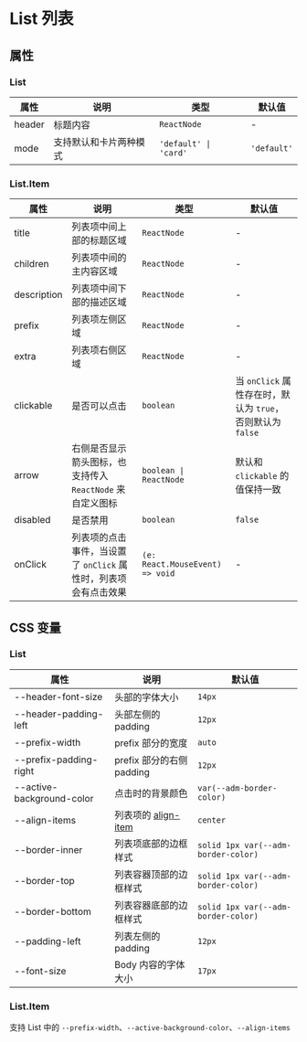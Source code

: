 # List 列表

<code src="./demos/demo1.tsx"></code>
<code src="./demos/demo2.tsx"></code>
<code src="./demos/demo3.tsx"></code>

## 属性

### List

| 属性   | 说明                   | 类型                  | 默认值      |
| ------ | ---------------------- | --------------------- | ----------- |
| header | 标题内容               | `ReactNode`           | -           |
| mode   | 支持默认和卡片两种模式 | `'default' \| 'card'` | `'default'` |

### List.Item

| 属性        | 说明                                                            | 类型                            | 默认值                                                     |
| ----------- | --------------------------------------------------------------- | ------------------------------- | ---------------------------------------------------------- |
| title       | 列表项中间上部的标题区域                                        | `ReactNode`                     | -                                                          |
| children    | 列表项中间的主内容区域                                          | `ReactNode`                     | -                                                          |
| description | 列表项中间下部的描述区域                                        | `ReactNode`                     | -                                                          |
| prefix      | 列表项左侧区域                                                  | `ReactNode`                     | -                                                          |
| extra       | 列表项右侧区域                                                  | `ReactNode`                     | -                                                          |
| clickable   | 是否可以点击                                                    | `boolean`                       | 当 `onClick` 属性存在时，默认为 `true`，否则默认为 `false` |
| arrow       | 右侧是否显示箭头图标，也支持传入 `ReactNode` 来自定义图标       | `boolean \| ReactNode`          | 默认和 `clickable` 的值保持一致                            |
| disabled    | 是否禁用                                                        | `boolean`                       | `false`                                                    |
| onClick     | 列表项的点击事件，当设置了 `onClick` 属性时，列表项会有点击效果 | `(e: React.MouseEvent) => void` | -                                                          |

## CSS 变量

### List

| 属性                      | 说明                                                         | 默认值                              |
| ------------------------- | ------------------------------------------------------------ | ----------------------------------- |
| --header-font-size        | 头部的字体大小                                               | `14px`                              |
| --header-padding-left     | 头部左侧的padding                                            | `12px`                              |
| --prefix-width            | prefix 部分的宽度                                            | `auto`                              |
| --prefix-padding-right    | prefix 部分的右侧 padding                                    | `12px`                              |
| --active-background-color | 点击时的背景颜色                                             | `var(--adm-border-color)`           |
| --align-items             | 列表项的 [align-item](https://developer.mozilla.org/en-US/docs/Web/CSS/align-items) | `center`                            |
| --border-inner            | 列表项底部的边框样式                                         | `solid 1px var(--adm-border-color)` |
| --border-top              | 列表容器顶部的边框样式                                       | `solid 1px var(--adm-border-color)` |
| --border-bottom           | 列表容器底部的边框样式                                       | `solid 1px var(--adm-border-color)` |
| --padding-left            | 列表左侧的 padding                                           | `12px`                              |
| --font-size               | Body 内容的字体大小                                          | `17px`                              |

### List.Item

支持 List 中的 `--prefix-width`、`--active-background-color`、`--align-items`

